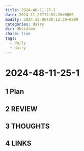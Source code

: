 ```yaml
---
title: 2024-48-11-25-1
date: 2024-11-25T12:52:20+0800
modify: 2024-12-06T00:12:29+0800
categories: dairy
dir: Obsidian
share: true
tags:
  - daily
  - dairy
---
```


# 2024-48-11-25-1

## 1 Plan

## 2 REVIEW

## 3 THOUGHTS

## 4 LINKS